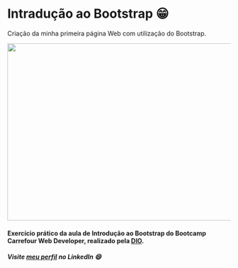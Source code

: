 # Intradução ao Bootstrap ​:grin:
Criação da minha primeira página Web com utilização do Bootstrap.

<img src="file:///C:/Users/lufol/Desktop/Luisa/Tech/DIO/Introducao-ao-Bootstrap/index.html" width="800" height="400">

#### Exercício prático da aula de **Introdução ao Bootstrap** do Bootcamp Carrefour Web Developer, realizado pela [DIO](https://www.dio.me/).

##### Visite [meu perfil](https://www.linkedin.com/in/luisafolharini/) no LinkedIn ​:smile:
